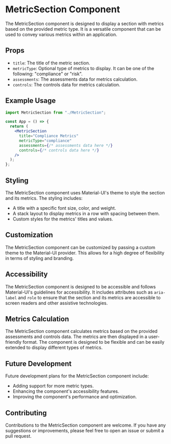 # MetricSection Component

The MetricSection component is designed to display a section with metrics based on the provided metric type. It is a versatile component that can be used to convey various metrics within an application.

## Props

- `title`: The title of the metric section.
- `metricType`: Optional type of metrics to display. It can be one of the following: "compliance" or "risk".
- `assessments`: The assessments data for metrics calculation.
- `controls`: The controls data for metrics calculation.

## Example Usage

```jsx
import MetricSection from "./MetricSection";

const App = () => {
  return (
    <MetricSection
      title="Compliance Metrics"
      metricType="compliance"
      assessments={/* assessments data here */}
      controls={/* controls data here */}
    />
  );
};
```

## Styling

The MetricSection component uses Material-UI's theme to style the section and its metrics. The styling includes:

- A title with a specific font size, color, and weight.
- A stack layout to display metrics in a row with spacing between them.
- Custom styles for the metrics' titles and values.

## Customization

The MetricSection component can be customized by passing a custom theme to the Material-UI provider. This allows for a high degree of flexibility in terms of styling and branding.

## Accessibility

The MetricSection component is designed to be accessible and follows Material-UI's guidelines for accessibility. It includes attributes such as `aria-label` and `role` to ensure that the section and its metrics are accessible to screen readers and other assistive technologies.

## Metrics Calculation

The MetricSection component calculates metrics based on the provided assessments and controls data. The metrics are then displayed in a user-friendly format. The component is designed to be flexible and can be easily extended to display different types of metrics.

## Future Development

Future development plans for the MetricSection component include:

- Adding support for more metric types.
- Enhancing the component's accessibility features.
- Improving the component's performance and optimization.

## Contributing

Contributions to the MetricSection component are welcome. If you have any suggestions or improvements, please feel free to open an issue or submit a pull request.
